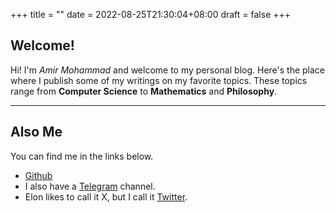 +++
title =  ""
date = 2022-08-25T21:30:04+08:00
draft = false
+++

## Welcome! 
Hi! I'm *Amir Mohammad* and welcome to my personal blog. Here's the place where I publish some of my writings on my favorite topics. 
These topics range from **Computer Science** to **Mathematics** and **Philosophy**.

---

## Also Me
You can find me in the links below.

- [Github](https://github.com/amirmtaati)
- I also have a [Telegram]() channel.
- Elon likes to call it X, but I call it [Twitter](https://twitter.com/amirmtaati_en).
